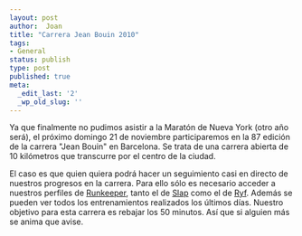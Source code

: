 ```yaml
---
layout: post
author:  Joan
title: "Carrera Jean Bouin 2010"
tags:
- General
status: publish
type: post
published: true
meta:
  _edit_last: '2'
  _wp_old_slug: ''
---
```

Ya que finalmente no pudimos asistir a la Maratón de Nueva York (otro año será), el próximo domingo 21 de noviembre participaremos en la 87 edición de la carrera "Jean Bouin" en Barcelona. Se trata de una carrera abierta de 10 kilómetros que transcurre por el centro de la ciudad.

El caso es que quien quiera podrá hacer un seguimiento casi en directo de nuestros progresos en la carrera. Para ello sólo es necesario acceder a nuestros perfiles de <a href="http://www.runkeeper.com">Runkeeper</a>, tanto el de <a href="http://runkeeper.com/user/ Joanrafel/profile">Slap</a> como el de <a href="http://runkeeper.com/user/Jaumeteruel/profile">Ryf</a>. Además se pueden ver todos los entrenamientos realizados los últimos días. Nuestro objetivo para esta carrera es rebajar los 50 minutos. Así que si alguien más se anima que avise.
